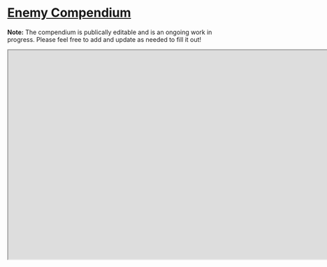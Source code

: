 # [Enemy Compendium](https://docs.google.com/spreadsheets/d/1dl9zCVGzkMV6XrE_bLVdb75szUMf7ND1_TlTmzXmCI4/)

**Note:** The compendium is publically editable and is an ongoing work in progress. Please feel free to add and update as needed to fill it out!

<iframe style="width: 100rem; height: 30rem;" src="https://docs.google.com/spreadsheets/d/e/2PACX-1vQHxeoLv5A4Jgo30XHTZKWycAhEdsVfJgoKTHDAeokXnsbU0PYb8OJlPYgtR6to48soj4wSbzuoZ7Xn/pubhtml?widget=true&amp;headers=false"></iframe>